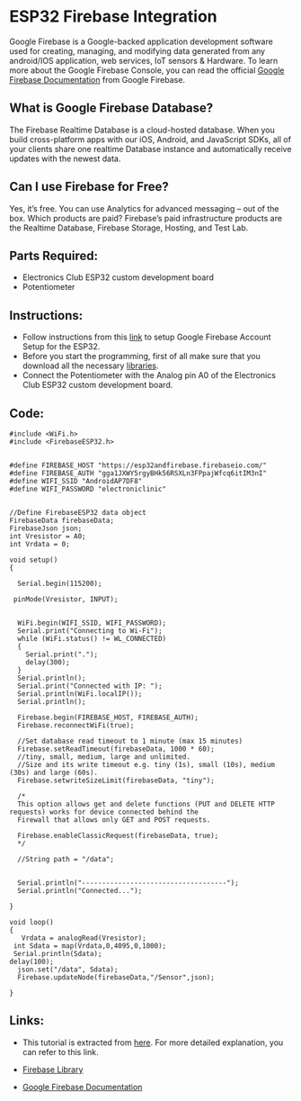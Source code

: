 # ESP32 Firebase Integration

Google Firebase is a Google-backed application development software used for creating, managing, and modifying data generated from any android/IOS application, web services, IoT sensors & Hardware. To learn more about the Google Firebase Console, you can read the official [Google Firebase Documentation](https://firebase.google.com/docs) from Google Firebase.

## What is Google Firebase Database?

The Firebase Realtime Database is a cloud-hosted database. When you build cross-platform apps with our iOS, Android, and JavaScript SDKs, all of your clients share one realtime Database instance and automatically receive updates with the newest data.

## Can I use Firebase for Free?

Yes, it’s free. You can use Analytics for advanced messaging – out of the box. Which products are paid? Firebase’s paid infrastructure products are the Realtime Database, Firebase Storage, Hosting, and Test Lab.

## Parts Required:

- Electronics Club ESP32 custom development board
- Potentiometer

## Instructions:

- Follow instructions from this [link](https://www.electroniclinic.com/esp32-firebase-tutorial-send-sensor-data-to-google-firebase-database/) to setup Google Firebase Account Setup for the ESP32. 
- Before you start the programming, first of all make sure that you download all the necessary [libraries](https://www.electroniclinic.com/wp-content/uploads/2019/08/FirebaseArduino.zip). 
- Connect the Potentiometer with the Analog pin A0 of the Electronics Club ESP32 custom development board.
## Code:

```
#include <WiFi.h>
#include <FirebaseESP32.h>


#define FIREBASE_HOST "https://esp32andfirebase.firebaseio.com/"
#define FIREBASE_AUTH "gga1JXWY5rgyBHk56RSXLn3FPpajWfcq6itIM3nI"
#define WIFI_SSID "AndroidAP7DF8"
#define WIFI_PASSWORD "electroniclinic"


//Define FirebaseESP32 data object
FirebaseData firebaseData;
FirebaseJson json;
int Vresistor = A0;
int Vrdata = 0;

void setup()
{

  Serial.begin(115200);

 pinMode(Vresistor, INPUT);


  WiFi.begin(WIFI_SSID, WIFI_PASSWORD);
  Serial.print("Connecting to Wi-Fi");
  while (WiFi.status() != WL_CONNECTED)
  {
    Serial.print(".");
    delay(300);
  }
  Serial.println();
  Serial.print("Connected with IP: ");
  Serial.println(WiFi.localIP());
  Serial.println();

  Firebase.begin(FIREBASE_HOST, FIREBASE_AUTH);
  Firebase.reconnectWiFi(true);

  //Set database read timeout to 1 minute (max 15 minutes)
  Firebase.setReadTimeout(firebaseData, 1000 * 60);
  //tiny, small, medium, large and unlimited.
  //Size and its write timeout e.g. tiny (1s), small (10s), medium (30s) and large (60s).
  Firebase.setwriteSizeLimit(firebaseData, "tiny");

  /*
  This option allows get and delete functions (PUT and DELETE HTTP requests) works for device connected behind the
  Firewall that allows only GET and POST requests.

  Firebase.enableClassicRequest(firebaseData, true);
  */

  //String path = "/data";


  Serial.println("------------------------------------");
  Serial.println("Connected...");

}

void loop()
{
   Vrdata = analogRead(Vresistor);
 int Sdata = map(Vrdata,0,4095,0,1000);
 Serial.println(Sdata);
delay(100);
  json.set("/data", Sdata);
  Firebase.updateNode(firebaseData,"/Sensor",json);

}
```

## Links:

- This tutorial is extracted from [here](https://www.electroniclinic.com/esp32-firebase-tutorial-send-sensor-data-to-google-firebase-database/). For more detailed explanation, you can refer to this link.

- [Firebase Library](https://www.electroniclinic.com/wp-content/uploads/2019/08/FirebaseArduino.zip)

- [Google Firebase Documentation](https://firebase.google.com/docs)
